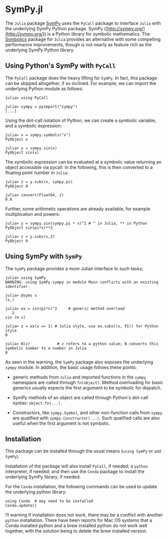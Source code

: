 # SymPy.jl

The `Julia` package [SymPy](https://github.com/JuliaPy/SymPy.jl) uses the `PyCall` package to interface `Julia` with the underlying SymPy Python package. SymPy ([http://sympy.org/](http://sympy.org/)) is a Python library for symbolic mathematics. The [Symbolics](https://symbolics.juliasymbolics.org/) package for `Julia` provides an alternative with some compelling performance improvements, though is not nearly as feature rich as the underlying SymPy Python library.

## Using Python's SymPy with `PyCall`

The `PyCall` package does the heavy lifting for `SymPy`. In fact, this package can be skipped altogether, if so inclined. For example, we can import the underlying Python module as follows:

```jldoctest sympy
julia> using PyCall

julia> sympy = pyimport("sympy")
[...]
```

Using the dot-call notation of Python, we can create a symbolic variable, and a symbolic expression:

```jldoctest sympy
julia> x = sympy.symbols("x")
PyObject x

julia> y = sympy.sin(x)
PyObject sin(x)
```

The symbolic expression can be evaluated at a symbolic value returning an object accessible via pycall. In the following, this is then converted to a floating point number in `Julia`:

```jldoctest sympy
julia> z = y.subs(x, sympy.pi)
PyObject 0

julia> convert(Float64, z)
0.0
```

Further, some arithmetic operations are already available, for example multiplication and powers:

```{julia}
julia> y = sympy.sin(sympy.pi * x)^2 # ^ in Julia, ** in Python
PyObject sin(pi*x)**2

julia> z = y.subs(x,2)
PyObject 0
```

## Using SymPy with `SymPy`

The `SymPy` package provides a more Julian interface to such tasks;

```jldoctest sympy
julia> using SymPy
WARNING: using SymPy.sympy in module Main conflicts with an existing identifier.

julia> @syms x
(x,)

julia> ex = sin(pi*x)^2     # generic method overload
   2
sin (π⋅x)

julia> z = ex(x => 1) # Julia style, use ex.subs((x, PI)) for Python style
0

julia> N(z)            # z refers to a python value; N converts this symbolic number to a number in Julia
0
```

As seen in the warning, the `SymPy` package also exposes the underlying `sympy` module. In addition, the basic usage follows these points:

* generic methods from `Julia` and imported functions in the `sympy` namespace are called through `fn(object)`. Method overloading for basic generics usually expects the first argument to be symbolic for dispatch.

* SymPy methods of an object are called through Python's dot-call syntax: `object.fn(...)`.

* Constructors, like `sympy.Symbol`, and other non-function calls from `sympy` are qualified with `sympy.Constructor(...)`. Such qualified calls are also useful when the first argument is not symbolic.


## Installation

This package can be installed through the usual means (`using SymPy` or `add SymPy`).

Installation of the package will also install `PyCall`, if needed; a `python` interpreter, if needed; and then use the `Conda` package to install the underlying SymPy library, if needed.

For the `Conda` installation, the following commands can be used to update the underlying python library:

```
using Conda  # may need to be installed
Conda.update()
```

!!! warning
    If installation does not work, there may be a conflict with another `python` installation. There have been reports for Mac OS systems that a Conda installed python and a brew installed python do not work well together, with the solution being to delete the brew installed version.
